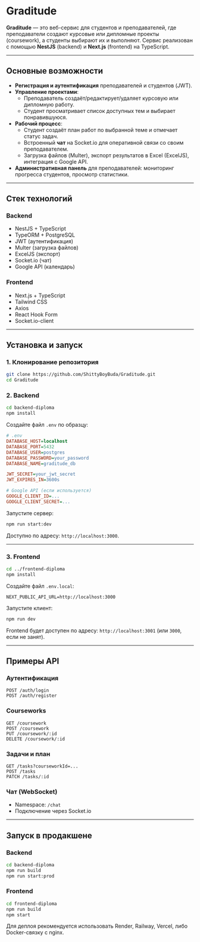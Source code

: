 
# Graditude

**Graditude** — это веб-сервис для студентов и преподавателей, где преподаватели создают курсовые или дипломные проекты (coursework), а студенты выбирают их и выполняют. Сервис реализован с помощью **NestJS** (backend) и **Next.js** (frontend) на TypeScript.

---

## Основные возможности

* **Регистрация и аутентификация** преподавателей и студентов (JWT).
* **Управление проектами**:
  * Преподаватель создаёт/редактирует/удаляет курсовую или дипломную работу.
  * Студент просматривает список доступных тем и выбирает понравившуюся.
* **Рабочий процесс**:
  * Студент создаёт план работ по выбранной теме и отмечает статус задач.
  * Встроенный **чат** на Socket.io для оперативной связи со своим преподавателем.
  * Загрузка файлов (Multer), экспорт результатов в Excel (ExcelJS), интеграция с Google API.
* **Административная панель** для преподавателей: мониторинг прогресса студентов, просмотр статистики.

---

## Стек технологий

### Backend
- NestJS + TypeScript
- TypeORM + PostgreSQL
- JWT (аутентификация)
- Multer (загрузка файлов)
- ExcelJS (экспорт)
- Socket.io (чат)
- Google API (календарь)

### Frontend
- Next.js + TypeScript
- Tailwind CSS
- Axios
- React Hook Form
- Socket.io-client

---

## Установка и запуск

### 1. Клонирование репозитория

```bash
git clone https://github.com/ShittyBoyBuda/Graditude.git
cd Graditude
```

### 2. Backend

```bash
cd backend-diploma
npm install
```

Создайте файл `.env` по образцу:

```ini
# .env
DATABASE_HOST=localhost
DATABASE_PORT=5432
DATABASE_USER=postgres
DATABASE_PASSWORD=your_password
DATABASE_NAME=graditude_db

JWT_SECRET=your_jwt_secret
JWT_EXPIRES_IN=3600s

# Google API (если используется)
GOOGLE_CLIENT_ID=...
GOOGLE_CLIENT_SECRET=...
```

Запустите сервер:

```bash
npm run start:dev
```

Доступно по адресу: `http://localhost:3000`.

---

### 3. Frontend

```bash
cd ../frontend-diploma
npm install
```

Создайте файл `.env.local`:

```env
NEXT_PUBLIC_API_URL=http://localhost:3000
```

Запустите клиент:

```bash
npm run dev
```

Frontend будет доступен по адресу: `http://localhost:3001` (или `3000`, если не занят).

---

## Примеры API

### Аутентификация

```http
POST /auth/login
POST /auth/register
```

### Courseworks

```http
GET /coursework
POST /coursework
PUT /coursework/:id
DELETE /coursework/:id
```

### Задачи и план

```http
GET /tasks?courseworkId=...
POST /tasks
PATCH /tasks/:id
```

### Чат (WebSocket)

- Namespace: `/chat`
- Подключение через Socket.io

---

## Запуск в продакшене

### Backend

```bash
cd backend-diploma
npm run build
npm run start:prod
```

### Frontend

```bash
cd frontend-diploma
npm run build
npm start
```

Для деплоя рекомендуется использовать Render, Railway, Vercel, либо Docker-связку с nginx.
